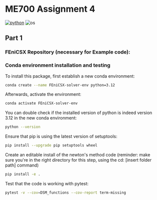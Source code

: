 # ME700 Assignment 4

[![python](https://img.shields.io/badge/python-3.12-blue.svg)](https://www.python.org/)
![os](https://img.shields.io/badge/os-ubuntu%20|%20macos%20|%20windows-blue.svg)

## Part 1

### FEniCSX Repository (necessary for Example code):


### Conda environment installation and testing

To install this package, first establish a new conda environment:
```bash
conda create --name FEniCSX-solver-env python=3.12
```
Afterwards, activate the environment:
```bash
conda activate FEniCSX-solver-env
```

You can double check if the installed version of python is indeed version 3.12 in the new conda environment:
```bash
python --version
```

Ensure that pip is using the latest version of setuptools:
```bash
pip install --upgrade pip setuptools wheel
```

Create an editable install of the newton's method code (reminder: make sure you're in the right directory for this step, using the cd: [insert folder path] command)
```bash
pip install -e .
```

Test that the code is working with pytest:
```bash
pytest -v --cov=DSM_functions --cov-report term-missing
```
